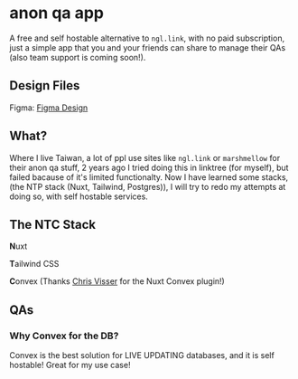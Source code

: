 # anon qa app

A free and self hostable alternative to `ngl.link`, with no paid subscription, just a simple app that you and your friends can share to manage their QAs (also team support is coming soon!).

## Design Files

Figma: [Figma Design](www.figma.com/design/Rc1A45MnZTXP4Yi4yYyhFP/anon-qa-app-design?node-id=0-1&p=f&t=lZvh4dZWD3jpLZCg-0)

## What?

Where I live Taiwan, a lot of ppl use sites like `ngl.link` or `marshmellow` for their anon qa stuff, 2 years ago I tried doing this in linktree (for myself), but failed bacause of it's limited functionalty. Now I have learned some stacks, (the NTP stack (Nuxt, Tailwind, Postgres)), I will try to redo my attempts at doing so, with self hostable services.

## The NTC Stack

**N**uxt

**T**ailwind CSS

**C**onvex (Thanks [Chris Visser](https://github.com/chris-visser) for the Nuxt Convex plugin!)

## QAs

### Why Convex for the DB?

Convex is the best solution for LIVE UPDATING databases, and it is self hostable! Great for my use case!
